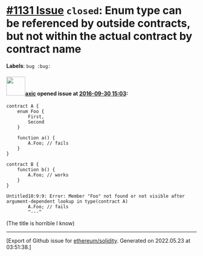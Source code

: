 # [\#1131 Issue](https://github.com/ethereum/solidity/issues/1131) `closed`: Enum type can be referenced by outside contracts, but not within the actual contract by contract name
**Labels**: `bug :bug:`


#### <img src="https://avatars.githubusercontent.com/u/20340?v=4" width="50">[axic](https://github.com/axic) opened issue at [2016-09-30 15:03](https://github.com/ethereum/solidity/issues/1131):

```
contract A {
    enum Foo {
        First,
        Second
    }

    function a() {
        A.Foo; // fails
    }
}

contract B {
    function b() {
        A.Foo; // works
    }
}
```

```
Untitled10:9:9: Error: Member "Foo" not found or not visible after argument-dependent lookup in type(contract A)
        A.Foo; // fails
        ^---^
```

(The title is horrible I know)





-------------------------------------------------------------------------------



[Export of Github issue for [ethereum/solidity](https://github.com/ethereum/solidity). Generated on 2022.05.23 at 03:51:38.]

